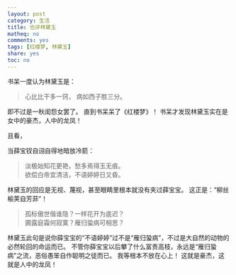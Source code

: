 ```yaml
---
layout: post
category: 生活
title: 也评林黛玉
matheq: no
comments: yes
tags: [红楼梦, 林黛玉]
share: yes
toc: no
---
```

书呆一度认为林黛玉是：

> 心比比干多一窍， 病如西子胜三分。

即不过是一秋闺怨女罢了。
直到书呆呆了《红楼梦》！
书呆才发现林黛玉实在是女中的豪杰，人中的龙凤！

且看，

当薛宝钗自诩自得地暗放冷箭：

> 淡极始知花更艳，愁多焉得玉无痕。  
> 欲偿白帝宜清洁，不语婷婷日又昏。  

林黛玉的回应是无视、蔑视，甚至眼睛里根本就没有夹过薛宝宝。
这正是：“柳丝榆荚自芳菲”！

> 孤标傲世偕谁隐？一样花开为底迟？  
> 圃露庭霜何寂寞？雁归蛩病可相思？  

林黛玉此句是说你薛宝宝的“不语婷婷”过不是“雁归蛩病”，不过是大自然的动物的必然轮回的命运而已。
不管你薛宝宝以后攀了什么富贵高枝，永远是“雁归蛩病”之流，恶俗愚笨自作聪明之徒而已。
我等根本不放在心上！ 这就是豪杰，这就是人中的龙凤！


